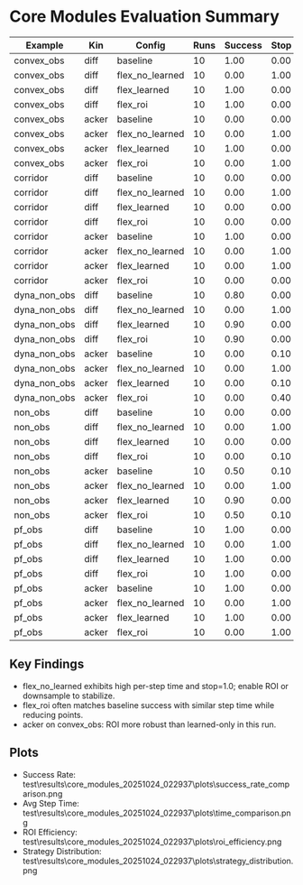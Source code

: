# Core Modules Evaluation Summary

| Example | Kin | Config | Runs | Success | Stop | Steps | PathLen | MinDist | AvgStep(ms) | AvgFwd(ms) | TotalTime(s) | MaxV | AvgV | ROI n_in | ROI n_roi | ROI ratio |
|---------|-----|--------|------|---------|------|-------|---------|---------|-------------|------------|--------------|------|------|---------|-----------|-----------|
| convex_obs | diff | baseline | 10 | 1.00 | 0.00 | 158.0 | 57.71 | 0.49 | 30.37 | 30.21 | 4.80 | 5.16 | 3.64 | NA | NA | NA |
| convex_obs | diff | flex_no_learned | 10 | 0.00 | 1.00 | 2.0 | 0.26 | -0.91 | 1074.30 | 1073.98 | 2.15 | 2.60 | 1.30 | NA | NA | NA |
| convex_obs | diff | flex_learned | 10 | 1.00 | 0.00 | 150.0 | 57.48 | 0.86 | 26.22 | 26.06 | 3.93 | 5.07 | 3.83 | NA | NA | NA |
| convex_obs | diff | flex_roi | 10 | 1.00 | 0.00 | 150.0 | 57.27 | 0.85 | 26.15 | 26.01 | 3.92 | 5.20 | 3.82 | 21.67785234899329 | 15.906040268456374 | 1.4157721569304509 |
| convex_obs | acker | baseline | 10 | 0.00 | 0.00 | 116.0 | 38.03 | 0.44 | 29.58 | 29.28 | 3.43 | 5.07 | 3.28 | NA | NA | NA |
| convex_obs | acker | flex_no_learned | 10 | 0.00 | 1.00 | 3.0 | 0.80 | -76.68 | 1247.69 | 1247.45 | 3.74 | 4.00 | 2.67 | NA | NA | NA |
| convex_obs | acker | flex_learned | 10 | 1.00 | 0.00 | 136.0 | 53.33 | 0.18 | 27.60 | 27.52 | 3.75 | 5.37 | 3.92 | NA | NA | NA |
| convex_obs | acker | flex_roi | 10 | 0.00 | 1.00 | 34.0 | 12.41 | 0.04 | 34.75 | 34.42 | 1.18 | 4.06 | 3.65 | 23.5625 | 12.9375 | 1.8207096594085084 |
| corridor | diff | baseline | 10 | 0.00 | 0.00 | 110.0 | 27.87 | 0.17 | 49.46 | 48.91 | 5.44 | 5.14 | 2.53 | NA | NA | NA |
| corridor | diff | flex_no_learned | 10 | 0.00 | 1.00 | 2.0 | 0.40 | -13.14 | 1909.40 | 1909.10 | 3.82 | 4.00 | 2.00 | NA | NA | NA |
| corridor | diff | flex_learned | 10 | 0.00 | 0.00 | 112.0 | 27.90 | 0.22 | 46.74 | 46.22 | 5.24 | 5.31 | 2.49 | NA | NA | NA |
| corridor | diff | flex_roi | 10 | 0.00 | 0.00 | 118.0 | 28.07 | 0.14 | 39.63 | 39.17 | 4.68 | 5.60 | 2.38 | 91.08547008547009 | 44.24786324786326 | 2.4133627228698904 |
| corridor | acker | baseline | 10 | 1.00 | 0.00 | 179.0 | 67.84 | 0.24 | 45.65 | 45.40 | 8.17 | 5.42 | 3.79 | NA | NA | NA |
| corridor | acker | flex_no_learned | 10 | 0.00 | 1.00 | 2.0 | 0.36 | -77.51 | 538.95 | 538.69 | 1.08 | 3.59 | 1.80 | NA | NA | NA |
| corridor | acker | flex_learned | 10 | 0.00 | 1.00 | 38.0 | 13.07 | 0.08 | 43.59 | 43.11 | 1.66 | 5.60 | 3.44 | NA | NA | NA |
| corridor | acker | flex_roi | 10 | 0.00 | 0.00 | 55.0 | 11.04 | 0.44 | 110.60 | 110.11 | 6.08 | 3.89 | 1.50 | 88.72222222222221 | 48.148148148148145 | 2.512692120505442 |
| dyna_non_obs | diff | baseline | 10 | 0.80 | 0.00 | 153.2 | 55.95 | 0.63 | 32.62 | 32.46 | 5.06 | 4.94 | 3.66 | NA | NA | NA |
| dyna_non_obs | diff | flex_no_learned | 10 | 0.00 | 1.00 | 8.0 | 2.83 | -5.48 | 932.49 | 932.11 | 3.03 | 3.89 | 2.43 | NA | NA | NA |
| dyna_non_obs | diff | flex_learned | 10 | 0.90 | 0.00 | 147.9 | 56.49 | 0.68 | 28.09 | 27.95 | 4.17 | 4.90 | 3.82 | NA | NA | NA |
| dyna_non_obs | diff | flex_roi | 10 | 0.90 | 0.00 | 161.0 | 58.30 | 0.49 | 30.28 | 30.00 | 4.91 | 5.06 | 3.63 | 28.12220366852808 | 16.804817937698022 | 1.657440111758633 |
| dyna_non_obs | acker | baseline | 10 | 0.00 | 0.10 | 98.1 | 33.41 | 0.49 | 40.22 | 39.92 | 3.93 | 5.00 | 3.47 | NA | NA | NA |
| dyna_non_obs | acker | flex_no_learned | 10 | 0.00 | 1.00 | 2.6 | 0.64 | -68.92 | 1428.68 | 1428.49 | 3.10 | 4.00 | 2.15 | NA | NA | NA |
| dyna_non_obs | acker | flex_learned | 10 | 0.00 | 0.10 | 115.7 | 39.50 | 0.44 | 41.17 | 40.85 | 4.85 | 5.56 | 3.35 | NA | NA | NA |
| dyna_non_obs | acker | flex_roi | 10 | 0.00 | 0.40 | 97.4 | 34.37 | 0.24 | 39.60 | 39.26 | 3.76 | 5.55 | 3.46 | 30.321371001882504 | 19.537930651965997 | 1.6442524180838372 |
| non_obs | diff | baseline | 10 | 0.00 | 0.00 | 136.1 | 53.07 | 0.41 | 27.44 | 27.19 | 3.74 | 4.30 | 3.92 | NA | NA | NA |
| non_obs | diff | flex_no_learned | 10 | 0.00 | 1.00 | 6.7 | 2.66 | -1.25 | 650.47 | 650.23 | 4.84 | 4.02 | 1.83 | NA | NA | NA |
| non_obs | diff | flex_learned | 10 | 0.00 | 0.00 | 136.3 | 53.22 | 0.42 | 26.59 | 26.33 | 3.62 | 4.41 | 3.92 | NA | NA | NA |
| non_obs | diff | flex_roi | 10 | 0.00 | 0.10 | 128.6 | 49.54 | 0.28 | 28.03 | 27.76 | 3.50 | 4.46 | 3.83 | 14.860954970328095 | 10.559546976890381 | 1.292126410434116 |
| non_obs | acker | baseline | 10 | 0.50 | 0.10 | 122.9 | 43.21 | 0.49 | 29.82 | 29.68 | 3.58 | 4.63 | 3.47 | NA | NA | NA |
| non_obs | acker | flex_no_learned | 10 | 0.00 | 1.00 | 2.9 | 0.76 | -77.19 | 1133.01 | 1132.74 | 3.06 | 4.00 | 2.50 | NA | NA | NA |
| non_obs | acker | flex_learned | 10 | 0.90 | 0.00 | 135.2 | 50.19 | 0.52 | 30.62 | 30.50 | 4.11 | 5.03 | 3.66 | NA | NA | NA |
| non_obs | acker | flex_roi | 10 | 0.50 | 0.10 | 141.0 | 34.53 | 0.46 | 37.30 | 37.10 | 5.57 | 5.37 | 3.17 | 20.237748946716046 | 12.936429088710137 | 1.4842873214938388 |
| pf_obs | diff | baseline | 10 | 1.00 | 0.00 | 260.0 | 101.40 | 0.33 | 30.28 | 30.08 | 7.87 | 5.75 | 3.90 | NA | NA | NA |
| pf_obs | diff | flex_no_learned | 10 | 0.00 | 1.00 | 27.0 | 12.57 | -1.51 | 537.39 | 537.16 | 14.51 | 5.42 | 1.14 | NA | NA | NA |
| pf_obs | diff | flex_learned | 10 | 1.00 | 0.00 | 254.0 | 98.02 | 0.44 | 27.95 | 27.74 | 7.10 | 5.36 | 3.86 | NA | NA | NA |
| pf_obs | diff | flex_roi | 10 | 1.00 | 0.00 | 251.0 | 97.60 | 0.29 | 29.37 | 29.18 | 7.37 | 5.46 | 3.89 | 22.42323651452282 | 15.356846473029046 | 1.4783027800796844 |
| pf_obs | acker | baseline | 10 | 1.00 | 0.00 | 350.0 | 135.86 | 0.11 | 28.32 | 28.10 | 9.91 | 5.41 | 3.88 | NA | NA | NA |
| pf_obs | acker | flex_no_learned | 10 | 0.00 | 1.00 | 19.0 | 7.21 | -86.79 | 68.41 | 68.24 | 1.30 | 4.06 | 3.80 | NA | NA | NA |
| pf_obs | acker | flex_learned | 10 | 1.00 | 0.00 | 342.0 | 135.69 | 0.13 | 27.18 | 26.95 | 9.29 | 5.32 | 3.97 | NA | NA | NA |
| pf_obs | acker | flex_roi | 10 | 0.00 | 1.00 | 238.0 | 94.35 | 0.02 | 28.17 | 27.88 | 6.71 | 5.48 | 3.96 | 23.03181818181818 | 14.727272727272725 | 1.628918787961243 |

## Key Findings
- flex_no_learned exhibits high per-step time and stop=1.0; enable ROI or downsample to stabilize.
- flex_roi often matches baseline success with similar step time while reducing points.
- acker on convex_obs: ROI more robust than learned-only in this run.

## Plots
- Success Rate: test\results\core_modules_20251024_022937\plots\success_rate_comparison.png
- Avg Step Time: test\results\core_modules_20251024_022937\plots\time_comparison.png
- ROI Efficiency: test\results\core_modules_20251024_022937\plots\roi_efficiency.png
- Strategy Distribution: test\results\core_modules_20251024_022937\plots\strategy_distribution.png
